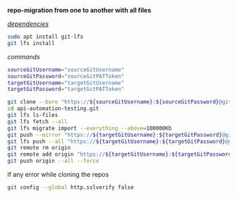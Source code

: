 **repo-migration from one to another with all files**

[_dependencies_](
https://docs.github.com/en/repositories/working-with-files/managing-large-files/installing-git-large-file-storage)

```bash
sudo apt install git-lfs
git lfs install
```
_commands_

```bash
sourceGitUsername="sourceGitUsername"
sourceGitPassword="sourceGitPATToken"
targetGitUsername="targetGitUsername"
targetGitPassword="targetGitPATToken"

git clone --bare "https://${sourceGitUsername}:${sourceGitPassword}@github.com/fourtimes/api-automation-testing.git"
cd api-automation-testing.git
git lfs ls-files
git lfs fetch --all
git lfs migrate import --everything --above=100000Kb
git push --mirror "https://${targetGitUsername}:${targetGitPassword}@github.com/operation-unknown/api-automation-testing.git"
git lfs push --all "https://${targetGitUsername}:${targetGitPassword}@github.com/operation-unknown/api-automation-testing.git"
git remote rm origin
git remote add origin "https://${targetGitUsername}:${targetGitPassword}@github.com/operation-unknown/api-automation-testing.git"
git push origin --all --force
```

if any error while cloning the repos

```bash
git config --global http.sslverify false
```
